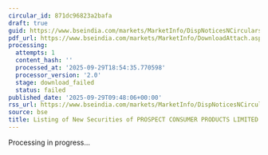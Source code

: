 ```yaml
---
circular_id: 871dc96823a2bafa
draft: true
guid: https://www.bseindia.com/markets/MarketInfo/DispNoticesNCirculars.aspx?Noticeid={E9D00418-0721-403D-841D-8C28ADCB06B5}&noticeno=20250929-27&dt=09/29/2025&icount=27&totcount=87&flag=0
pdf_url: https://www.bseindia.com/markets/MarketInfo/DownloadAttach.aspx?id=20250929-27&attachedId=
processing:
  attempts: 1
  content_hash: ''
  processed_at: '2025-09-29T18:54:35.770598'
  processor_version: '2.0'
  stage: download_failed
  status: failed
published_date: '2025-09-29T09:48:06+00:00'
rss_url: https://www.bseindia.com/markets/MarketInfo/DispNoticesNCirculars.aspx?Noticeid={E9D00418-0721-403D-841D-8C28ADCB06B5}&noticeno=20250929-27&dt=09/29/2025&icount=27&totcount=87&flag=0
source: bse
title: Listing of New Securities of PROSPECT CONSUMER PRODUCTS LIMITED
---
```


Processing in progress...